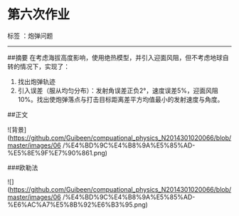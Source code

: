 # 第六次作业
标签 ：炮弹问题

---
##摘要
在考虑海拔高度影响，使用绝热模型，并引入迎面风阻，但不考虑地球自转的情况下，实现了：

1. 找出炮弹轨迹
2. 引入误差（服从均匀分布）：发射角误差正负2°，速度误差5%，迎面风阻10%。找出使炮弹落点与打击目标距离差平方均值最小的发射速度与角度。

##正文

![背景](https://github.com/Guibeen/compuational_physics_N2014301020066/blob/master/images/06
/%E4%BD%9C%E4%B8%9A%E5%85%AD-%E5%8E%9F%E7%90%861.png)

###欧勒法

![](https://github.com/Guibeen/compuational_physics_N2014301020066/blob/master/images/06
/%E4%BD%9C%E4%B8%9A%E5%85%AD-%E6%AC%A7%E5%8B%92%E6%B3%95.png)
